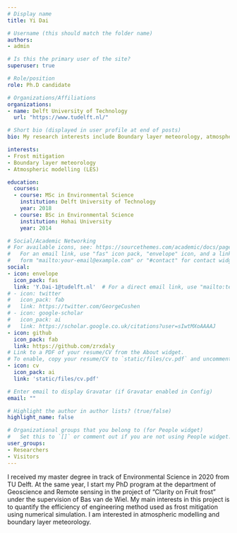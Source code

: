```yaml
---
# Display name
title: Yi Dai

# Username (this should match the folder name)
authors:
- admin

# Is this the primary user of the site?
superuser: true

# Role/position
role: Ph.D candidate

# Organizations/Affiliations
organizations:
- name: Delft University of Technology
  url: "https://www.tudelft.nl/"

# Short bio (displayed in user profile at end of posts)
bio: My research interests include Boundary layer meteorology, atmospheric modelling.

interests:
- Frost mitigation
- Boundary layer meteorology
- Atmospheric modelling (LES)

education:
  courses:
  - course: MSc in Environmental Science
    institution: Delft University of Technology
    year: 2018
  - course: BSc in Environmental Science
    institution: Hohai University
    year: 2014

# Social/Academic Networking
# For available icons, see: https://sourcethemes.com/academic/docs/page-builder/#icons
#   For an email link, use "fas" icon pack, "envelope" icon, and a link in the
#   form "mailto:your-email@example.com" or "#contact" for contact widget.
social:
- icon: envelope
  icon_pack: fas
  link: 'Y.Dai-1@tudelft.nl'  # For a direct email link, use "mailto:test@example.org".
# - icon: twitter
#   icon_pack: fab
#   link: https://twitter.com/GeorgeCushen
# - icon: google-scholar
#   icon_pack: ai
#   link: https://scholar.google.co.uk/citations?user=sIwtMXoAAAAJ
- icon: github
  icon_pack: fab
  link: https://github.com/zrxdaly
# Link to a PDF of your resume/CV from the About widget.
# To enable, copy your resume/CV to `static/files/cv.pdf` and uncomment the lines below.
- icon: cv
  icon_pack: ai
  link: 'static/files/cv.pdf'

# Enter email to display Gravatar (if Gravatar enabled in Config)
email: ""

# Highlight the author in author lists? (true/false)
highlight_name: false

# Organizational groups that you belong to (for People widget)
#   Set this to `[]` or comment out if you are not using People widget.
user_groups:
- Researchers
- Visitors
---
```


I received my master degree in track of Environmental Science in 2020 from TU Delft. At the same year, I start my PhD program at the department of Geoscience and Remote sensing in the project of “Clarity on Fruit frost” under the supervision of Bas van de Wiel. My main interests in this project is to quantify the efficiency of engineering method used as frost mitigation using numerical simulation. I am interested in atmospheric modelling and boundary layer meteorology. 
